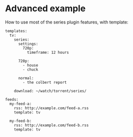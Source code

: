 # Advanced example

How to use most of the series plugin features, with template:


    templates:
      tv:
        series:
          settings:
            720p:
              timeframe: 12 hours
    
          720p:
            - house
            - chuck 
     
          normal:
            - the colbert report
    
        download: ~/watch/torrent/series/
    
    feeds:
      my-feed-a:
        rss: http://example.com/feed-a.rss
        template: tv
    
      my-feed-b:
        rss: http://example.com/feed-b.rss
        template: tv
    

